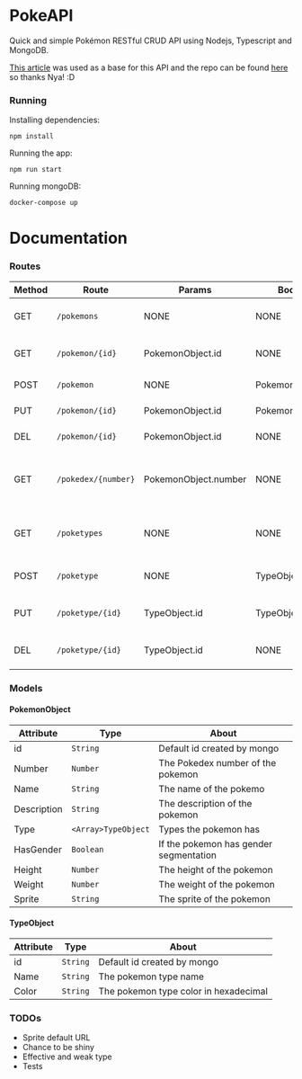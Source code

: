# PokeAPI

Quick and simple Pokémon RESTful CRUD API using Nodejs, Typescript and MongoDB.

[This article](https://dev.to/nyagarcia/pokeapi-rest-in-nodejs-with-express-typescript-mongodb-and-docker-part-1-5f8g) was used as a base for this API and the repo can be found [here](https://github.com/NyaGarcia/pokeAPI) so thanks Nya! :D

### Running

Installing dependencies:
```
npm install
```

Running the app:
```
npm run start
```

Running mongoDB:
```
docker-compose up
```

# Documentation

### Routes

| Method  | Route | Params | Body | Description |
| ------------- | ------------- | ------------- | ------------- | ------------- |
| GET  | `/pokemons`  | NONE | NONE | Get the list of all pokemons |
| GET  | `/pokemon/{id}`  | PokemonObject.id | NONE | Get single pokemon by id |
| POST  | `/pokemon`  | NONE | PokemonObject | Add a new pokemon |
| PUT  | `/pokemon/{id}`  | PokemonObject.id | PokemonObject | Update a pokemon |
| DEL  | `/pokemon/{id}`  | PokemonObject.id | NONE | Delete a pokemon |
| GET  | `/pokedex/{number}`  | PokemonObject.number | NONE | Get single pokemon by its pokedex number |
| GET  | `/poketypes`  | NONE | NONE | Get the list of all pokemon types |
| POST  | `/poketype`  | NONE | TypeObject | Add a new pokemon type |
| PUT  | `/poketype/{id}`  | TypeObject.id | TypeObject | Update a pokemon type |
| DEL  | `/poketype/{id}`  | TypeObject.id | NONE | Delete a pokemon type |


### Models
#### PokemonObject

| Attribute  | Type | About |
| ------------- | ------------- | ------------- |
| id  | `String`  | Default id created by mongo |
| Number  | `Number`  | The Pokedex number of the pokemon |
| Name  | `String`  | The name of the pokemo |
| Description  | `String`  | The description of the pokemon |
| Type  | `<Array>TypeObject`  | Types the pokemon has |
| HasGender  | `Boolean`  | If the pokemon has gender segmentation |
| Height  | `Number`  | The height of the pokemon |
| Weight  | `Number`  | The weight of the pokemon |
| Sprite  | `String`  | The sprite of the pokemon |

#### TypeObject
| Attribute  | Type | About |
| ------------- | ------------- | ------------- |
| id  | `String`  | Default id created by mongo |
| Name  | `String`  | The pokemon type name |
| Color  | `String`  | The pokemon type color in hexadecimal |

### TODOs
- Sprite default URL
- Chance to be shiny
- Effective and weak type
- Tests

